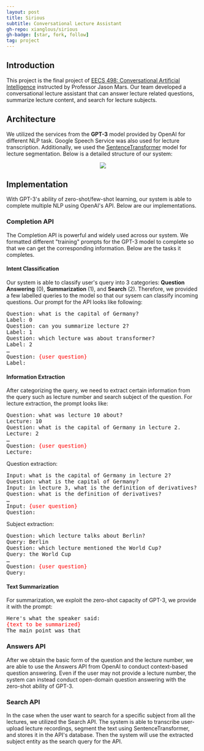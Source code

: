 ```yaml
---
layout: post
title: Sirious
subtitle: Conversational Lecture Assistant
gh-repo: xianglous/sirious
gh-badge: [star, fork, follow]
tag: project
---
```


## Introduction
This project is the final project of [EECS 498: Conversational Artificial Intelligence](https://ece.engin.umich.edu/wp-content/uploads/2021/03/EECS_498_Conversational_AI.pdf) instructed by Professor Jason Mars. Our team developed a conversational lecture assistant that can answer lecture related questions, summarize lecture content, and search for lecture subjects. 

## Architecture
We utilized the services from the **GPT-3** model provided by OpenAI for different NLP task. Google Speech Service was also used for lecture transcription. Additionally, we used the [SentenceTransformer](https://huggingface.co/sentence-transformers/all-MiniLM-L6-v2) model for lecture segmentation. Below is a detailed structure of our system:
<p align="center">
<img src="https://docs.google.com/drawings/d/e/2PACX-1vRvnEhUJhxzYNJaDtmSQ3kFX3XoDO-XLwnVbtopC705akHyirr63zZEfv2UCX55iY7cxO990uTk4aIs/pub?w=1440&amp;h=694">
</p>

## Implementation
With GPT-3's ability of zero-shot/few-shot learning, our system is able to complete multiple NLP using OpenAI's API. Below are our implementations.

### Completion API
The Completion API is powerful and widely used across our system. We formatted different "training" prompts for the GPT-3 model to complete so that we can get the corresponding information. Below are the tasks it completes.

#### Intent Classification
Our system is able to classify user's query into 3 categories: **Question Answering** (0), **Summarization** (1), and **Search** (2). Therefore, we provided a few labelled queries to the model so that our sysem can classify incoming questions. Our prompt for the API looks like following:

<pre>
Question: what is the capital of Germany? 
Label: 0
Question: can you summarize lecture 2? 
Label: 1
Question: which lecture was about transformer? 
Label: 2
…
Question: <span style="color:red">{user question}</span>
Label:
</pre>

#### Information Extraction
After categorizing the query, we need to extract certain information from the query such as lecture number and search subject of the question. For lecture extraction, the prompt looks like:

<pre>
Question: what was lecture 10 about? 
Lecture: 10
Question: what is the capital of Germany in lecture 2. 
Lecture: 2
… 
Question: <span style="color:red">{user question}</span>
Lecture:
</pre>

Question extraction:

<pre>
Input: what is the capital of Germany in lecture 2? 
Question: what is the capital of Germany?
Input: in lecture 3, what is the definition of derivatives? 
Question: what is the definition of derivatives?
… 
Input: <span style="color:red">{user question}</span>
Question:
</pre>

Subject extraction:

<pre>
Question: which lecture talks about Berlin? 
Query: Berlin
Question: which lecture mentioned the World Cup? 
Query: the World Cup
… 
Question: <span style="color:red">{user question}</span>
Query:
</pre>

#### Text Summarization
For summarization, we exploit the zero-shot capacity of GPT-3, we provide it with the prompt:

<pre>
Here's what the speaker said:
<span style="color:red">{text to be summarized}</span>
The main point was that
</pre>

### Answers API
After we obtain the basic form of the question and the lecture number, we are able to use the Answers API from OpenAI to conduct context-based question answering. Even if the user may not provide a lecture number, the system can instead conduct open-domain question answering with the zero-shot ability of GPT-3.

### Search API
In the case when the user want to search for a specific subject from all the lectures, we utilized the Search API. The system is able to transcribe user-upload lecture recordings, segment the text using SentenceTransformer, and stores it in the API's database. Then the system will use the extracted subject entity as the search query for the API.